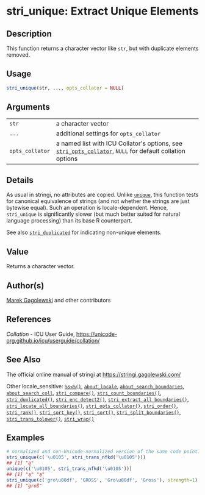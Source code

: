 # stri\_unique: Extract Unique Elements

## Description

This function returns a character vector like `str`, but with duplicate elements removed.

## Usage

```r
stri_unique(str, ..., opts_collator = NULL)
```

## Arguments

|                 |                                                                                                                                                             |
|-----------------|-------------------------------------------------------------------------------------------------------------------------------------------------------------|
| `str`           | a character vector                                                                                                                                          |
| `...`           | additional settings for `opts_collator`                                                                                                                     |
| `opts_collator` | a named list with <span class="pkg">ICU</span> Collator\'s options, see [`stri_opts_collator`](stri_opts_collator.md), `NULL` for default collation options |

## Details

As usual in <span class="pkg">stringi</span>, no attributes are copied. Unlike [`unique`](https://stat.ethz.ch/R-manual/R-devel/library/base/html/unique.html), this function tests for canonical equivalence of strings (and not whether the strings are just bytewise equal). Such an operation is locale-dependent. Hence, `stri_unique` is significantly slower (but much better suited for natural language processing) than its base R counterpart.

See also [`stri_duplicated`](stri_duplicated.md) for indicating non-unique elements.

## Value

Returns a character vector.

## Author(s)

[Marek Gagolewski](https://www.gagolewski.com/) and other contributors

## References

*Collation* - ICU User Guide, <https://unicode-org.github.io/icu/userguide/collation/>

## See Also

The official online manual of <span class="pkg">stringi</span> at <https://stringi.gagolewski.com/>

Other locale\_sensitive: [`%s<%()`](operator_compare.md), [`about_locale`](about_locale.md), [`about_search_boundaries`](about_search_boundaries.md), [`about_search_coll`](about_search_coll.md), [`stri_compare()`](stri_compare.md), [`stri_count_boundaries()`](stri_count_boundaries.md), [`stri_duplicated()`](stri_duplicated.md), [`stri_enc_detect2()`](stri_enc_detect2.md), [`stri_extract_all_boundaries()`](stri_extract_boundaries.md), [`stri_locate_all_boundaries()`](stri_locate_boundaries.md), [`stri_opts_collator()`](stri_opts_collator.md), [`stri_order()`](stri_order.md), [`stri_rank()`](stri_rank.md), [`stri_sort_key()`](stri_sort_key.md), [`stri_sort()`](stri_sort.md), [`stri_split_boundaries()`](stri_split_boundaries.md), [`stri_trans_tolower()`](stri_trans_casemap.md), [`stri_wrap()`](stri_wrap.md)

## Examples




```r
# normalized and non-Unicode-normalized version of the same code point:
stri_unique(c('\u0105', stri_trans_nfkd('\u0105')))
## [1] "ą"
unique(c('\u0105', stri_trans_nfkd('\u0105')))
## [1] "ą" "ą"
stri_unique(c('gro\u00df', 'GROSS', 'Gro\u00df', 'Gross'), strength=1)
## [1] "groß"
```
